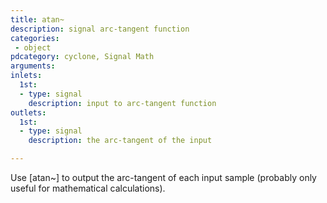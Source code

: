 ```yaml
---
title: atan~
description: signal arc-tangent function
categories:
 - object
pdcategory: cyclone, Signal Math
arguments:
inlets:
  1st:
  - type: signal
    description: input to arc-tangent function
outlets:
  1st:
  - type: signal
    description: the arc-tangent of the input

---
```


Use [atan~] to output the arc-tangent of each input sample (probably only useful for mathematical calculations).


